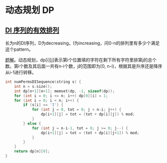 # 动态规划 DP

## [DI 序列的有效排列](https://leetcode.cn/problems/valid-permutations-for-di-sequence/description/)

长为n的DI序列，D为decreasing，I为increasing，问0-n的排列里有多少个满足这个pattern。

[题解](https://leetcode.com/problems/valid-permutations-for-di-sequence/solutions/168278/C++JavaPython-DP-Solution-O(N2)/)。动态规划，dp[i][j]表示第i个位置填的字符在剩下所有字符里排第j的总个数。第i个数及其后面一共有n-i个数，j的范围即为[0, n-i)，根据其是升序还是降序从i-1进行转移。

```cpp
int numPermsDISequence(string s) {
    int n = s.size();
    int dp[n+1][n+1]; memset(dp, -1, sizeof(dp));
    for (int i = 0; i <= n; i++) dp[0][i] = 1;
    for (int i = 0; i < n; i++) {
        if (s[i] == 'I') {
            for (int j = 0, tot = 0; j < n-i; j++) {
                dp[i+1][j] = tot = (tot + dp[i][j]) % mod;                    
            }
        } else {
            for (int j = n-i-1, tot = 0; j >= 0; j--) {
                dp[i+1][j] = tot = (tot + dp[i][j+1]) % mod;                    
            }
        }
    }
    return dp[n][0];
}
```